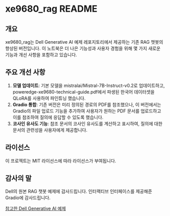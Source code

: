 # xe9680_rag README

## 개요

xe9680_rag는 Dell Generative AI 예제 레포지토리에서 제공하는 기존 RAG 챗봇의 향상된 버전입니다. 이 노트북은 더 나은 기능성과 사용자 경험을 위해 몇 가지 새로운 기능과 개선 사항을 포함하고 있습니다.

## 주요 개선 사항

1. **모델 업데이트**: 기본 모델을 mistralai/Mistral-7B-Instruct-v0.2로 업데이트하고, poweredge-xe9680-technical-guide.pdf에서 파생된 한국어 데이터셋을 QLoRA를 사용하여 파인튜닝 했습니다.
2. **Gradio 통합**: 기존 버전은 미리 정의된 경로의 PDF를 참조했으나, 이 버전에서는 Gradio의 파일 업로드 기능을 추가하여 사용자가 원하는 PDF 문서를 업로드하고 이를 참조하여 질의에 응답할 수 있도록 했습니다.
3. **코사인 유사도 기능**: 참조 문서의 코사인 유사도를 계산하고 표시하여, 질의에 대한 문서의 관련성을 사용자에게 제공합니다.


## 라이선스
이 프로젝트는 MIT 라이선스에 따라 라이선스가 부여됩니다.

## 감사의 말
Dell의 원본 RAG 챗봇 예제에 감사드립니다.
인터랙티브 인터페이스를 제공해준 Gradio에 감사드립니다.

[참고한 Dell Generative AI 예제](https://github.com/dell-examples/generative-ai/blob/main/RAG-chatbot-multiformat/rag-chatbot-multiformat-source-tabs.ipynb)
